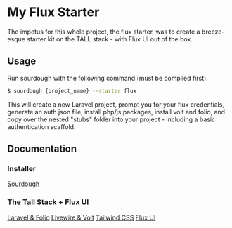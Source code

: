 # My Flux Starter

The impetus for this whole project, the flux starter, was to create a breeze-esque starter kit on the TALL stack - with Flux UI out of the box.

## Usage

Run sourdough with the following command (must be compiled first):

```bash
$ sourdough {project_name} --starter flux
```

This will create a new Laravel project, prompt you for your flux credentials, generate an auth.json file, install php/js packages, install volt and folio, and copy over the nested "stubs" folder into your project - including a basic authentication scaffold.

## Documentation

### Installer
[Sourdough](https://github.com/jrlmx/sourdough)

### The Tall Stack + Flux UI
[Laravel & Folio](https://laravel.com)
[Livewire & Volt](https://livewire.laravel.com)
[Tailwind CSS](https://tailwindcss.com)
[Flux UI](https://fluxui.dev)
